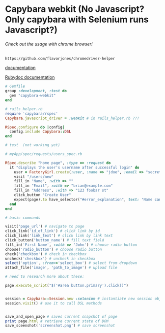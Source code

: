 # Capybara webkit  (No Javascript? Only capybara with Selenium runs Javascript?)


###### Check out the usage with chrome browser!
```
https://github.com/flavorjones/chromedriver-helper
```

[documentation](https://github.com/thoughtbot/capybara-webkit)

[Rubydoc documentation](http://www.rubydoc.info/github/jnicklas/Capybara)


```ruby
# Gemfile
group :development, :test do
  gem "capybara-webkit"
end
```

```ruby
# rails_helper.rb
require 'capybara/rspec'
Capybara.javascript_driver = :webkit # in rails_helper.rb ???

RSpec.configure do |config|
  config.include Capybara::DSL
end
```



```ruby
# test  (not working yet)

# myApp/spec/requests/users_spec.rb

RSpec.describe "home page", :type => :request do
  it "displays the user's username after successful login" do
    user = FactoryGirl.create(:user, :name => "jdoe", :email => "secret")
    visit "/users/new"
    fill_in "Name", :with => ""
    fill_in "Email", :with => "brian@example.com"
    fill_in "Address", :with => "123 foobar st"
    click_button "Create User"
    expect(page).to have_selector("#error_explanation", text: "Name can't be blank")
  end
end
```


```ruby
# basic commands

visit('page_url') # navigate to page
click_link('id_of_link') # click link by id
click_link('link_text') # click link by link text
click_button('button_name') # fill text field
fill_in('First Name', :with => 'John') # choose radio button
choose('radio_button') # choose radio button
check('checkbox') # check in checkbox
uncheck('checkbox') # uncheck in checkbox
select('option', :from=>'select_box') # select from dropdown
attach_file('image', 'path_to_image') # upload file
```


```ruby
# need to research more about these:

page.execute_script("$('#area button.primary').click()")


session = Capybara::Session.new :selenium # instantiate new session object
session.visit() # use it to call DSL methods


save_and_open_page # saves current snapshot of page
print page.html # retrieve current state of DOM
save_sceenshot('screenshot.png') # save screenshot
```
